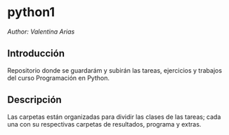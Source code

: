 # python1
 _Author: Valentina Arias_
## Introducción 
 Repositorio donde se guardarám y subirán las tareas, ejercicios y trabajos del curso Programación en Python.
## Descripción
 Las carpetas están organizadas para dividir las clases de las tareas; cada una con su respectivas carpetas de resultados, programa y extras.
